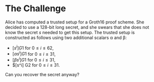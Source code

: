 # The Challenge

Alice has computed a trusted setup for a Groth16 proof scheme.
She decided to use a 128-bit long secret, and she swears that she does not know the secret $s$ needed to get this setup.
The trusted setup is constructed as follows using two additional scalars α and β:
* $[s^i] G1$ for $0 \leq i \leq 62$,
* $[α s^i] G1$ for $0 \leq i \leq 31$,
* $[β s^i] G1$ for $0 \leq i \leq 31$,
* $[s^i] G2 for $0 \leq i \leq 31$.

Can you recover the secret anyway?
